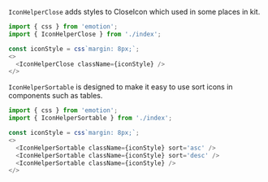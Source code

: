 `IconHelperClose` adds styles to CloseIcon which used in some places in kit.

```js
import { css } from 'emotion';
import { IconHelperClose } from './index';

const iconStyle = css`margin: 8px;`;
<>
  <IconHelperClose className={iconStyle} />
</>
```

`IconHelperSortable` is designed to make it easy to use sort icons in components such as tables.

```js
import { css } from 'emotion';
import { IconHelperSortable } from './index';

const iconStyle = css`margin: 8px;`;
<>
  <IconHelperSortable className={iconStyle} sort='asc' />
  <IconHelperSortable className={iconStyle} sort='desc' />
  <IconHelperSortable className={iconStyle} />
</>
```

